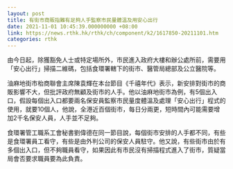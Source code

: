 ```yaml
---
layout: post
title: 有街市商販指難有足夠人手監察市民量體溫及用安心出行
date: 2021-11-01 10:45:39.000000000 +08:00
link: https://news.rthk.hk/rthk/ch/component/k2/1617850-20211101.htm
categories: rthk
---
```


由今日起，除獲豁免人士或特定場所外，市民進入政府大樓和辦公處所前，需要用「安心出行」掃描二維碼，包括食環署轄下的街市、醫管局總部及公立醫院等。

油麻地街市枱商聯會主席陳袁輝在本台節目《千禧年代》表示，新安排對街市的商販影響不大，但批評政府無顧及街市的人手。他以油麻地街市為例，有5個出入口，假設每個出入口都要兩名保安員監察市民量度體溫及處理「安心出行」程式的使用，就要10個人，他說，全港近百個街市，每日分兩更，短時間內可能需要增加2千名保安人員，人手並不足夠。

食環署管工職系工會秘書劉偉德在同一節目說，每個街市安排的人手都不同，有些是食環署員工看守，有些是由外判公司的保安人員駐守。他又說，有些街市由於有多個出入口，但不夠職員看守，如果因此有市民沒有掃描程式進入了街市，質疑當局會否要求職員要為此負責。
